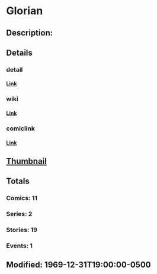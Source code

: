 # Glorian
## Description: 
## Details
### detail
#### [Link](http://marvel.com/characters/815/glorian?utm_campaign=apiRef&utm_source=225578a89fc76f3d20fbffda5d17a88d)
### wiki
#### [Link](http://marvel.com/universe/Glorian?utm_campaign=apiRef&utm_source=225578a89fc76f3d20fbffda5d17a88d)
### comiclink
#### [Link](http://marvel.com/comics/characters/1011144/glorian?utm_campaign=apiRef&utm_source=225578a89fc76f3d20fbffda5d17a88d)
## [Thumbnail](http://i.annihil.us/u/prod/marvel/i/mg/8/e0/4c002f81ea1f8.jpg)
## Totals
### Comics: 11
### Series: 2
### Stories: 19
### Events: 1
## Modified: 1969-12-31T19:00:00-0500